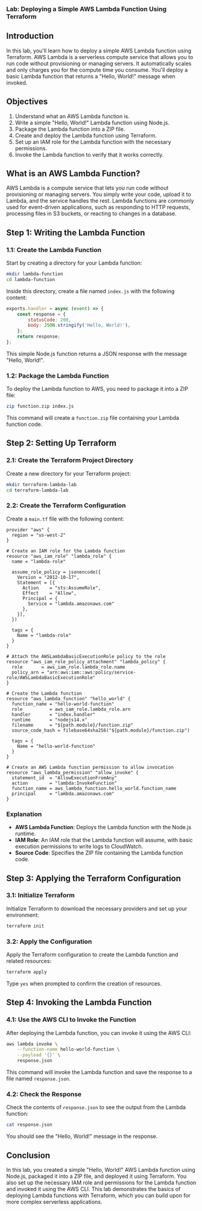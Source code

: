 ### Lab: Deploying a Simple AWS Lambda Function Using Terraform

## Introduction

In this lab, you'll learn how to deploy a simple AWS Lambda function using Terraform. AWS Lambda is a serverless compute service that allows you to run code without provisioning or managing servers. It automatically scales and only charges you for the compute time you consume. You'll deploy a basic Lambda function that returns a "Hello, World!" message when invoked.

## Objectives

1. Understand what an AWS Lambda function is.
2. Write a simple "Hello, World!" Lambda function using Node.js.
3. Package the Lambda function into a ZIP file.
4. Create and deploy the Lambda function using Terraform.
5. Set up an IAM role for the Lambda function with the necessary permissions.
6. Invoke the Lambda function to verify that it works correctly.

## What is an AWS Lambda Function?

AWS Lambda is a compute service that lets you run code without provisioning or managing servers. You simply write your code, upload it to Lambda, and the service handles the rest. Lambda functions are commonly used for event-driven applications, such as responding to HTTP requests, processing files in S3 buckets, or reacting to changes in a database.

## Step 1: Writing the Lambda Function

### 1.1: Create the Lambda Function

Start by creating a directory for your Lambda function:

```sh
mkdir lambda-function
cd lambda-function
```

Inside this directory, create a file named `index.js` with the following content:

```javascript
exports.handler = async (event) => {
    const response = {
        statusCode: 200,
        body: JSON.stringify('Hello, World!'),
    };
    return response;
};
```

This simple Node.js function returns a JSON response with the message "Hello, World!".

### 1.2: Package the Lambda Function

To deploy the Lambda function to AWS, you need to package it into a ZIP file:

```sh
zip function.zip index.js
```

This command will create a `function.zip` file containing your Lambda function code.

## Step 2: Setting Up Terraform

### 2.1: Create the Terraform Project Directory

Create a new directory for your Terraform project:

```sh
mkdir terraform-lambda-lab
cd terraform-lambda-lab
```

### 2.2: Create the Terraform Configuration

Create a `main.tf` file with the following content:

```hcl
provider "aws" {
  region = "us-west-2"
}

# Create an IAM role for the Lambda function
resource "aws_iam_role" "lambda_role" {
  name = "lambda-role"

  assume_role_policy = jsonencode({
    Version = "2012-10-17",
    Statement = [{
      Action    = "sts:AssumeRole",
      Effect    = "Allow",
      Principal = {
        Service = "lambda.amazonaws.com"
      },
    }],
  })

  tags = {
    Name = "lambda-role"
  }
}

# Attach the AWSLambdaBasicExecutionRole policy to the role
resource "aws_iam_role_policy_attachment" "lambda_policy" {
  role       = aws_iam_role.lambda_role.name
  policy_arn = "arn:aws:iam::aws:policy/service-role/AWSLambdaBasicExecutionRole"
}

# Create the Lambda function
resource "aws_lambda_function" "hello_world" {
  function_name = "hello-world-function"
  role          = aws_iam_role.lambda_role.arn
  handler       = "index.handler"
  runtime       = "nodejs14.x"
  filename      = "${path.module}/function.zip"
  source_code_hash = filebase64sha256("${path.module}/function.zip")

  tags = {
    Name = "hello-world-function"
  }
}

# Create an AWS Lambda function permission to allow invocation
resource "aws_lambda_permission" "allow_invoke" {
  statement_id  = "AllowExecutionFromAny"
  action        = "lambda:InvokeFunction"
  function_name = aws_lambda_function.hello_world.function_name
  principal     = "lambda.amazonaws.com"
}
```

### Explanation

- **AWS Lambda Function**: Deploys the Lambda function with the Node.js runtime.
- **IAM Role**: An IAM role that the Lambda function will assume, with basic execution permissions to write logs to CloudWatch.
- **Source Code**: Specifies the ZIP file containing the Lambda function code.

## Step 3: Applying the Terraform Configuration

### 3.1: Initialize Terraform

Initialize Terraform to download the necessary providers and set up your environment:

```sh
terraform init
```

### 3.2: Apply the Configuration

Apply the Terraform configuration to create the Lambda function and related resources:

```sh
terraform apply
```

Type `yes` when prompted to confirm the creation of resources.

## Step 4: Invoking the Lambda Function

### 4.1: Use the AWS CLI to Invoke the Function

After deploying the Lambda function, you can invoke it using the AWS CLI:

```sh
aws lambda invoke \
    --function-name hello-world-function \
    --payload '{}' \
    response.json
```

This command will invoke the Lambda function and save the response to a file named `response.json`.

### 4.2: Check the Response

Check the contents of `response.json` to see the output from the Lambda function:

```sh
cat response.json
```

You should see the "Hello, World!" message in the response.

## Conclusion

In this lab, you created a simple "Hello, World!" AWS Lambda function using Node.js, packaged it into a ZIP file, and deployed it using Terraform. You also set up the necessary IAM role and permissions for the Lambda function and invoked it using the AWS CLI. This lab demonstrates the basics of deploying Lambda functions with Terraform, which you can build upon for more complex serverless applications.